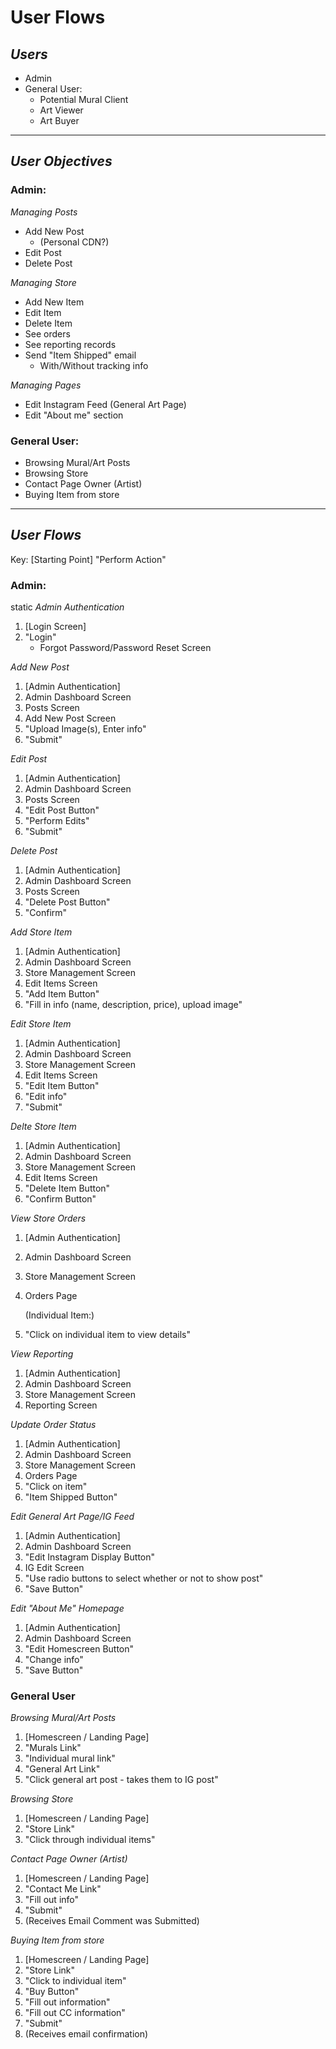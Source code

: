 # User Flows

## **_Users_**

-   Admin
-   General User:
    -   Potential Mural Client
    -   Art Viewer
    -   Art Buyer

<hr>

## **_User Objectives_**

### **Admin:**

_Managing Posts_

-   Add New Post
    -   (Personal CDN?)
-   Edit Post
-   Delete Post

_Managing Store_

-   Add New Item
-   Edit Item
-   Delete Item
-   See orders
-   See reporting records
-   Send "Item Shipped" email
    -   With/Without tracking info

_Managing Pages_

-   Edit Instagram Feed (General Art Page)
-   Edit "About me" section

### **General User:**

-   Browsing Mural/Art Posts
-   Browsing Store
-   Contact Page Owner (Artist)
-   Buying Item from store

<hr>

## **_User Flows_**

Key: [Starting Point] "Perform Action"

### **Admin:**

static _Admin Authentication_

1. [Login Screen]
2. "Login"
    - Forgot Password/Password Reset Screen

_Add New Post_

1. [Admin Authentication]
2. Admin Dashboard Screen
3. Posts Screen
4. Add New Post Screen
5. "Upload Image(s), Enter info"
6. "Submit"

_Edit Post_

1. [Admin Authentication]
2. Admin Dashboard Screen
3. Posts Screen
4. "Edit Post Button"
5. "Perform Edits"
6. "Submit"

_Delete Post_

1. [Admin Authentication]
2. Admin Dashboard Screen
3. Posts Screen
4. "Delete Post Button"
5. "Confirm"

_Add Store Item_

1. [Admin Authentication]
2. Admin Dashboard Screen
3. Store Management Screen
4. Edit Items Screen
5. "Add Item Button"
6. "Fill in info (name, description, price), upload image"

_Edit Store Item_

1. [Admin Authentication]
2. Admin Dashboard Screen
3. Store Management Screen
4. Edit Items Screen
5. "Edit Item Button"
6. "Edit info"
7. "Submit"

_Delte Store Item_

1. [Admin Authentication]
2. Admin Dashboard Screen
3. Store Management Screen
4. Edit Items Screen
5. "Delete Item Button"
6. "Confirm Button"

_View Store Orders_

1. [Admin Authentication]
2. Admin Dashboard Screen
3. Store Management Screen
4. Orders Page

    (Individual Item:)

5. "Click on individual item to view details"

_View Reporting_

1. [Admin Authentication]
2. Admin Dashboard Screen
3. Store Management Screen
4. Reporting Screen

_Update Order Status_

1. [Admin Authentication]
2. Admin Dashboard Screen
3. Store Management Screen
4. Orders Page
5. "Click on item"
6. "Item Shipped Button"

_Edit General Art Page/IG Feed_

1. [Admin Authentication]
2. Admin Dashboard Screen
3. "Edit Instagram Display Button"
4. IG Edit Screen
5. "Use radio buttons to select whether or not to show post"
6. "Save Button"

_Edit "About Me" Homepage_

1. [Admin Authentication]
2. Admin Dashboard Screen
3. "Edit Homescreen Button"
4. "Change info"
5. "Save Button"

### **General User**

_Browsing Mural/Art Posts_

1. [Homescreen / Landing Page]
2. "Murals Link"
3. "Individual mural link"
4. "General Art Link"
5. "Click general art post - takes them to IG post"

_Browsing Store_

1. [Homescreen / Landing Page]
2. "Store Link"
3. "Click through individual items"

_Contact Page Owner (Artist)_

1. [Homescreen / Landing Page]
2. "Contact Me Link"
3. "Fill out info"
4. "Submit"
5. (Receives Email Comment was Submitted)

_Buying Item from store_

1. [Homescreen / Landing Page]
2. "Store Link"
3. "Click to individual item"
4. "Buy Button"
5. "Fill out information"
6. "Fill out CC information"
7. "Submit"
8. (Receives email confirmation)

